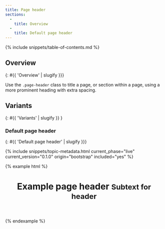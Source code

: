 ```yaml
---
title: Page header
sections:
  -
    title: Overview
  -
    title: Default page header
---
```


{% include snippets/table-of-contents.md %}

## Overview
{: #{{ 'Overview' | slugify }}}

Use the `.page-header` class to title a page, or section within a page, using a more prominent heading with extra
spacing.

## Variants
{: #{{ 'Variants' | slugify }} }

### Default page header
{: #{{ 'Default page header' | slugify }}}

{% include snippets/topic-metadata.html current_phase="live" current_version="0.1.0" origin="bootstrap" included="yes" %}

{% example html %}
<header class="page-header">
  <h1>Example page header <small>Subtext for header</small></h1>
</header>
{% endexample %}
